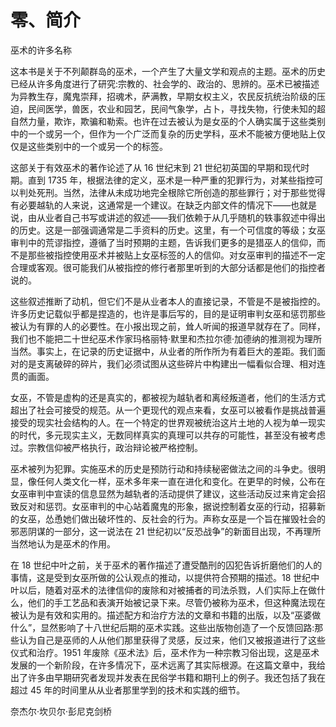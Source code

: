 

# 零、简介

巫术的许多名称

这本书是关于不列颠群岛的巫术，一个产生了大量文学和观点的主题。巫术的历史已经从许多角度进行了研究:宗教的、社会学的、政治的、思辨的。巫术已被描述为异教生存，魔鬼崇拜，招魂术，萨满教，早期女权主义，农民反抗统治阶级的压迫，民间医学，兽医，农业和园艺，民间气象学，占卜，寻找失物，行使未知的超自然力量，欺诈，欺骗和勒索。也许在过去被认为是女巫的个人确实属于这些类别中的一个或另一个，但作为一个广泛而复杂的历史学科，巫术不能被方便地贴上仅仅是这些类别中的一个或另一个的标签。

这部关于有效巫术的著作论述了从 16 世纪末到 21 世纪初英国的早期和现代时期。直到 1735 年，根据法律的定义，巫术是一种严重的犯罪行为，对某些指控可以判处死刑。当然，法律从未成功地完全根除它所创造的那些罪行；对于那些觉得有必要越轨的人来说，这通常是一个建议。在缺乏内部文件的情况下——也就是说，由从业者自己书写或讲述的叙述——我们依赖于从几乎随机的轶事叙述中得出的历史。这是一部强调通常是二手资料的历史。这里，有一个可信度的等级；女巫审判中的荒谬指控，遵循了当时预期的主题，告诉我们更多的是猎巫人的信仰，而不是那些被指控使用巫术并被贴上女巫标签的人的信仰。对女巫审判的描述不一定合理或客观。很可能我们从被指控的修行者那里听到的大部分话都是他们的指控者说的。

这些叙述推断了动机，但它们不是从业者本人的直接记录，不管是不是被指控的。许多历史记载似乎都是捏造的，也许是事后写的，目的是证明审判女巫和惩罚那些被认为有罪的人的必要性。在小报出现之前，耸人听闻的报道早就存在了。同样，我们也不能把二十世纪巫术作家玛格丽特·默里和杰拉尔德·加德纳的推测视为理所当然。事实上，在记录的历史证据中，从业者的所作所为有着巨大的差距。我们面对的是支离破碎的碎片，我们必须试图从这些碎片中构建出一幅看似合理、相对连贯的画面。

女巫，不管是虚构的还是真实的，都被视为越轨者和离经叛道者，他们的生活方式超出了社会可接受的规范。从一个更现代的观点来看，女巫可以被看作是挑战普遍接受的现实社会结构的人。在一个特定的世界观被统治这片土地的人视为单一现实的时代，多元现实主义，无数同样真实的真理可以共存的可能性，甚至没有被考虑过。宗教信仰被严格执行，政治辩论被严格控制。

巫术被列为犯罪。实施巫术的历史是预防行动和持续秘密做法之间的斗争史。很明显，像任何人类文化一样，巫术多年来一直在进化和变化。在更早的时候，公布在女巫审判中宣读的信息显然为越轨者的活动提供了建议，这些活动反过来肯定会招致反对和惩罚。女巫审判的中心站着魔鬼的形象，据说控制着女巫的行动，招募新的女巫，怂恿她们做出破坏性的、反社会的行为。声称女巫是一个旨在摧毁社会的邪恶阴谋的一部分，这一说法在 21 世纪初以“反恐战争”的新面目出现，不再理所当然地认为是巫术的作用。

在 18 世纪中叶之前，关于巫术的著作描述了遭受酷刑的囚犯告诉折磨他们的人的事情，这是受到女巫所做的公认观点的推动，以提供符合预期的描述。18 世纪中叶以后，随着对巫术的法律信仰的废除和对被捕者的司法杀戮，人们实际上在做什么，他们的手工艺品和表演开始被记录下来。尽管仍被称为巫术，但这种魔法现在被认为是有效和实用的。描述配方和治疗方法的文章和书籍的出版，以及“巫婆做什么”，显然影响了十八世纪后期的巫术实践。这些出版物创造了一个反馈回路:那些认为自己是巫师的人从他们那里获得了灵感，反过来，他们又被报道进行了这些仪式和治疗。1951 年废除《巫术法》后，巫术作为一种宗教习俗出现，这是巫术发展的一个新阶段，在许多情况下，巫术远离了其实际根源。在这篇文章中，我给出了许多由早期研究者发现并发表在民俗学书籍和期刊上的例子。我还包括了我在超过 45 年的时间里从从业者那里学到的技术和实践的细节。

奈杰尔·坎贝尔·彭尼克剑桥